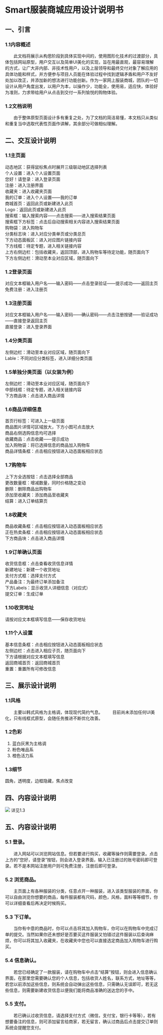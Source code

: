 # Smart服装商城应用设计说明书
## 一、引言
### 1.1内容概述
&emsp;&emsp;此文档将展示从构思阶段到具体实现中间的，使用图形化技术的过渡部分，具体包括网站原型，用户交互以及简单UI美化的实现，旨在用最直观，最容易理解的方式，让广大非内部、非技术性用户，以及上层领导和最终交付对象了解应用的具体功能和样式，并方便参与项目人员能在体验过程中找到逻辑矛盾和用户不友好处加以改正，并添加新的想法进行功能创新。作为一家网上服装商城，团队的一切设计从用户角度出发，以用户为本，以操作少，功能全，使用易，适应快，体验好为准则，力求带给用户从点击到交付一系列愉悦的购物体验。

### 1.2文档说明
&emsp;&emsp;由于整体原型页面设计多有重复之处，为了文档的简洁易懂，本文档只从类似和重复当中选取代表性页面作讲解，其余部分可做相似理解。
  
## 二、交互设计说明

### 1.1主页面
动态地区：获得鼠标焦点时展开三级联动地区选择列表             
个人设置：进入个人设置页面            
您好！请登录：进入登录页面           
注册：进入注册界面                           
收藏夹：进入收藏夹页面                  
我的订单：进入个人设置——我的订单             
商城首页：返回此页或新建进入此页                 
Logo：返回此页或新建进入此页                 
搜索框：输入搜索内容——点击搜索——进入搜索结果页面                    
搜索框下方标签：点击后自动搜索相关内容进入搜索结果页面                 
购物袋：进入购物车               
分类标志块：进入对应分类单页或分类总页             
下方动态面板区：进入对应图片链接内容             
下方线框：待定专题，进入相关链接内容                
上方右侧边栏：包括收藏夹，返回顶部，进入购物车等待定功能，随页面向下             
下方左侧边栏：滑动至本业对应区域，随页面向下   
  
### 1.2登录页面        
对应文本框输入用户名——输入密码——点击登录验证——提示成功——返回主页                          
免费注册：进入注册页         
  
### 1.3注册页面             
对应文本框输入用户名——输入密码——确认密码——点击注册按键——验证成功——直接登录返回主页               
直接登录：进入登录界面     
  
### 1.4分类页面
左侧边栏：滑动至本业对应区域，随页面向下                 
Lable：不同对应分类标签，进入详细分类页面      
  
### 1.5单独分类页面（以女装为例）
左侧边栏：滑动至本业对应区域，随页面向下           
中部线框：待定专题，进入相关链接内容              
下方商品块：点击进入商品详情             
  
### 1.6商品详细信息
首页行标签：可进入上一级页面                        
商品图片详情可区域放大，下方小图可点击放大              
商品右侧选购信息均可选择                           
收藏商品：点击收藏——提示成功                         
加入购物袋：将已选择信息的商品加入购物车               
商品详情条框：点击相应按钮进入动态面板相应状态             

### 1.7购物车
上下方全选按钮：点击选择全部商品            
更改数量框：增减数量，同时价格随之变动              
删除：删除商品出购物车             
添加至收藏夹：添加商品至收藏夹             
结算：进入订单结算页            

### 1.8收藏夹
商品收藏条框：点击相应按钮进入动态面板相应状态            
正在热卖条框：点击相应按钮进入动态面板相应状态                 
下方商品块：点击进入商品详情              

### 1.9订单确认页面
收货信息框：点击查看收货信息详情           
新建地址：新建一个收货地址              
支付方式框：选择支付方式             
产品备注：为最终订单添加备注          
下方Labels：显示收货人详细信息（对应式）               
提交订单：生成订单               

### 1.10收货地址
请按对应文本框填写信息——保存收货地址              

### 1.11个人设置
基本信息条框：点击相应按钮进入动态面板相应状态                   
左侧边栏：点击进入相应子页，随页面向下              
下方请根据对应文本框填写信息               
返回商城首页：返回商城首页              
重置：重置所有可修改信息                 
  
## 三、展示设计说明
### 1.1风格
&emsp;&emsp;主要以韩式风格为主格调，体现现代简约气息。
&emsp;&emsp;目前尚未添加任何UI美化，只有线框式原型，会随任务推进不断优化改善。

### 1.2色彩
1. 蓝白灰黑为主格调
1. 粉色唯品系
3. 橙色活力系

### 1.3细节
圆角，透明度，边框隐藏，焦点改变
## 四、内容设计说明
<image src="./task4pic/页面适应性建模.png">
详见1.3
  
## 五、内容设计说明
### 5.1 登录。
&emsp;&emsp;进入网站可以浏览网站信息。但若要进行购买，收藏等操作则需要登录。点击上方的“您好，请登录”按钮，则会进入登录界面，输入已注册过的账号密码即可登录。若不是本网站注册用户则可免费注册，注册后即可登录。
### 5.2 浏览商品。
&emsp;&emsp;主页面上有各种服装的分类，任意点开一种服装，进入该类型服装的界面，你可以自由浏览你想要的商品，每件服装都有尺码，颜色，风格，面料等等细节，你可以详细查看后再决定时候购买。
### 5.3 下订单。
&emsp;&emsp;当你有中意的商品时，你可以点击将其加入购物车，你可以在购物车中完成订单的提交。当然如果你还未想好是否要买这件服装又怕错过这件服装以后查询麻烦，你可以将其加入收藏夹，在收藏夹中您也可以直接选定商品加入购物车进行购买。
### 5.4 信息确认。
&emsp;&emsp;若您已经确定了一款服装，请在购物车中点击“结算”按钮，则会进入信息确认界面，在那里您需要确认您的个人信息，包括收货人姓名，联系方式，地址等等，若您以前添加这些信息，则系统会自动弹出这些信息，只需确认无误即可，若无这些信息，则需要新建收货信息以便我们能将商品准确的送达您的手中。
### 5.5 支付。
&emsp;&emsp;若已确认过收货信息，请选择支付方式（微信，支付宝，银行卡等等），若有想要备注的信息，则可添加留言给商家，若无留言，确认过商品后点击提交订单则系统会提醒您支付。

